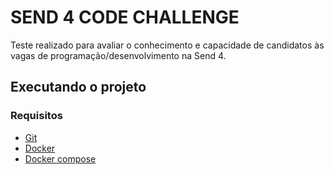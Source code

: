 # SEND 4 CODE CHALLENGE
Teste realizado para avaliar o conhecimento e capacidade de candidatos às vagas de programação/desenvolvimento na Send 4.

## Executando o projeto
### Requisitos
- [Git](https://git-scm.com/)
- [Docker](https://www.docker.com/)
- [Docker compose](https://docs.docker.com/compose/)

